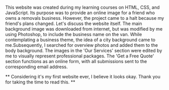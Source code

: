 This website was created during my learning courses on HTML, CSS, and JavaScript. Its purpose was to provide an online image for a friend who owns a removals business. 
However, the project came to a halt because my friend's plans changed.
Let's discuss the website itself.
The main background image was downloaded from internet, but was modified by me using Photoshop, to include the business name on the van.
While contemplating a business theme, the idea of a city background came to me.Subsequently, I searched for overview photos and added them to the body background.
The images in the 'Our Services' section were edited by me to visually represent professional packages. 
The 'Get a Free Quote' section functions as an online form, with all submissions sent to the corresponding email address.

** Considering it's my first website ever, I believe it looks okay. Thank you for taking the time to read this. **
